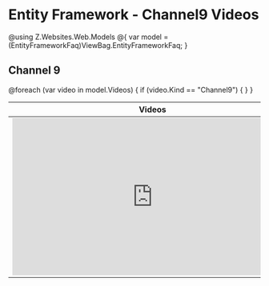 # Entity Framework - Channel9 Videos

@using Z.Websites.Web.Models
@{
    var model = (EntityFrameworkFaq)ViewBag.EntityFrameworkFaq;
}

<h2>Channel 9</h2>
<table>
    <thead>
        <tr>
            <th>Videos</th>
            <th>Description</th>
        </tr>
    </thead>
    <tbody>    
    @foreach (var video in model.Videos) 
    {
        if (video.Kind == "Channel9")
        {
        <tr>
            <td>
                <iframe width='560' height='315' src="https://channel9.msdn.com/@video.ID/player?format=smooth" mozallowfullscreen='true' webkitallowfullscreen='true' allowFullScreen frameBorder="0"></iframe>
            </td>
            <td>
                <h3>@video.Title</h3>
                @video.Description
            </td>
        </tr>
        }
    }
    </tbody>
</table>
